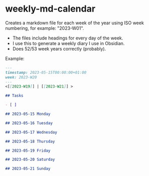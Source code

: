 # weekly-md-calendar

Creates a markdown file for each week of the year using ISO week numbering, for example: "2023-W01".

- The files include headings for every day of the week.
- I use this to generate a weekly diary I use in Obsidian.
- Does 52/53 week years correctly (probably).

Example:

```md
---
timestamp: 2023-05-15T00:00:00+01:00
week: 2023-W20
---
<[[2023-W19]] | [[2023-W21]] >

## Tasks

- [ ] 

## 2023-05-15 Monday

## 2023-05-16 Tuesday

## 2023-05-17 Wednesday

## 2023-05-18 Thursday

## 2023-05-19 Friday

## 2023-05-20 Saturday

## 2023-05-21 Sunday


```
